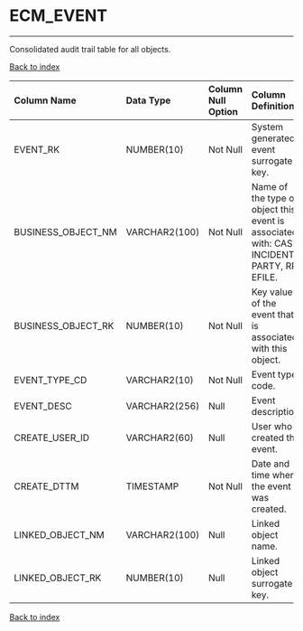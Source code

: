 # ECM_EVENT

---

Consolidated audit trail table for all objects.

[Back to index](./index.md)

| Column Name        | Data Type     | Column Null Option   | Column Definition                                                                           |
|:-------------------|:--------------|:---------------------|:--------------------------------------------------------------------------------------------|
| EVENT_RK           | NUMBER(10)    | Not Null             | System generated event surrogate key.                                                       |
| BUSINESS_OBJECT_NM | VARCHAR2(100) | Not Null             | Name of the type of object this event is associated with: CASE, INCIDENT, PARTY, RR, EFILE. |
| BUSINESS_OBJECT_RK | NUMBER(10)    | Not Null             | Key value of the event that is associated with this object.                                 |
| EVENT_TYPE_CD      | VARCHAR2(10)  | Not Null             | Event type code.                                                                            |
| EVENT_DESC         | VARCHAR2(256) | Null                 | Event description.                                                                          |
| CREATE_USER_ID     | VARCHAR2(60)  | Null                 | User who created the event.                                                                 |
| CREATE_DTTM        | TIMESTAMP     | Not Null             | Date and time when the event was created.                                                   |
| LINKED_OBJECT_NM   | VARCHAR2(100) | Null                 | Linked object name.                                                                         |
| LINKED_OBJECT_RK   | NUMBER(10)    | Null                 | Linked object surrogate key.                                                                |

[Back to index](./index.md)